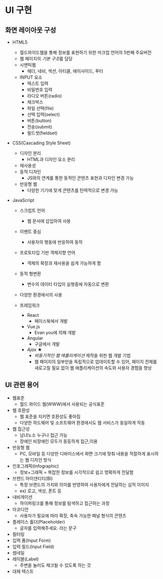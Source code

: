 # UI 구현

## 화면 레이아웃 구성
- HTML5
  - 월드와이드웹을 통해 정보를 표현하기 위한 마크업 언어의 5번째 주요버전
  - 웹 페이지의 *기본 구조*를 담당
  - 시맨틱웹
    - 헤더, 네비, 섹션, 아티클, 에이사이드, 푸터
  - INPUT 요소
    - 텍스트 입력
    - 비밀번호 입력
    - 라디오 버튼(radio)
    - 체크박스
    - 파일 선택(file)
    - 선택 입력(select)
    - 버튼(button)
    - 전송(submit)
    - 필드셋(fieldset)

- CSS(Cascading Style Sheet)
  - 디자인 분리
    - HTML과 디자인 요소 분리
  - 재사용성
  - 동적 디자인
    - JS와의 연계를 통한 동적인 콘텐츠 표현과 디자인 변경 가능
  - 반응형 웹
    - 다양한 기기에 맞게 콘텐츠를 탄력적으로 변경 가능

- JavaScript
  - 스크립트 언어
    - 웹 문서에 삽입하여 사용
  - 이벤트 중심
    - 사용자의 행동에 반응하여 동작
  - 프로토타입 기반 객체지향 언어
    - 객체의 확장과 재사용을 쉽게 가능하게 함
  - 동적 형변환
    - 변수의 데이터 타입이 실행중에 자동으로 변환
  - 다양한 환경에서의 사용

  - 프레임워크
    - React
      - 페이스북에서 개발
    - Vue.js
      - Evan you에 의해 개발
    - Angular
      - 구글에서 개발
    - *Ajax* ★
      - *비동기적인 웹 애플리케이션* 제작을 위한 웹 개발 기법
      - 웹 페이지의 일부만을 독립적으로 업데이트할 수 있어, 페이지 전체를 새로고칠 필요 없이 웹 애플리케이션의 속도와 사용자 경험을 향상

## UI 관련 용어

- 웹표준
  - 월드 와이드 웹(WWW)에서 사용되는 공식표준
- 웹 호환성
  - 웹 표준을 지키면 호환성도 좋아짐
  - 다양한 하드웨어 및 소프트웨어 환경에서도 웹 서비스가 동일하게 작동
- 웹 접근성
  - 남녀노소 누구나 접근 가능
  - 장애인 비장애인 모두가 동등하게 접근,이용
- 반응형 웹
  - PC, 모바일 등 다양한 디바이스에서 화면 크기에 맞춰 내용을 적절하게 표시하는 웹 디자인 방식
- 인포그래픽(Infographic)
  - 정보+그래픽 = 복잡한 정보를 시각적으로 쉽고 명확하게 전달함
- 브랜드 아이덴티티(BI)
  - 특정 브랜드의 가치와 의미를 반영하여 사용자에게 전달하는 심적 이미지
  - ex) 로고, 색상, 폰트 등
- 내비게이션
  - 하이퍼링크를 통해 정보를 탐색하고 접근하는 과정
- 아코디언
  - 사용자가 필요에 따라 확장, 축속 가능한 패널 형식의 콘텐츠
- 플레이스 홀더(Placeholder)
  - 글자를 입력해주세요. 라는 문구
- 필터링
- 입력 폼(Input Form)
- 입력 필드(Input Field)
- 썸네일
- 레이블(Label)
  - 주변을 눌러도 체크될 수 있도록 하는 것
- 대체 텍스트